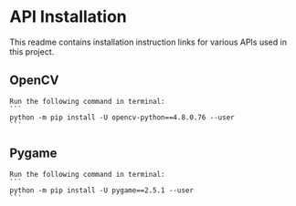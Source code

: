 # API Installation
This readme contains installation instruction links for various APIs used in this project.
## OpenCV
    Run the following command in terminal:
    ```
    python -m pip install -U opencv-python==4.8.0.76 --user
    ```
## Pygame
    Run the following command in terminal:
    ```
    python -m pip install -U pygame==2.5.1 --user
    ```